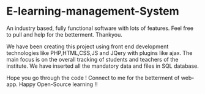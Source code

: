# E-learning-management-System
An industry based, fully functional software with lots of features. Feel free to pull and help for the betterment. Thankyou.

We have been creating this project using front end development technologies like PHP,HTML,CSS,JS and JQery with plugins like ajax.
The main focus is on the overall tracking of students and teachers of the institute.
We have inserted all the mandatory data and files in SQL database.


 Hope you go through the code !
 Connect to me for the betterment of web-app.
 Happy Open-Source learning !!
 
